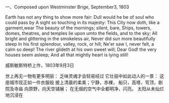 一、Composed upon Westminster Brige, September3, 1803

Earth has not any thing to show more fair:
Dull would he be of soul who could pass by
A sight so touching in its majesty:
This City now doth, like a garment,wear
The beauty of the mornings; silent, bare,
Ships, towers, domes, theatres, and temples lie upon umto the fields, and to the sky;
All bright and glittering in the smokeless air,
Never did sun more beautifully steep
In his first splendour, valley, rock, or hill;
Ne'er saw I, never felt, a calm so deep!
The river glideth at his own sweet will;
Dear God! the very houses seem asleep;
And all that mightly heart is lying still!

威斯敏斯特桥上作，1803年9月3日

世上再无一物有更多明丽：
乏味灵魂才会轻易经过
它壮丽中如此动人的一景：
这座城市现正如一件衣服般
披上清晨的柔美；宁静，赤裸，
船只，高塔，穹顶，剧院及寺庙
向原野，向天空铺展；
在无烟的空气中全都明净，闪亮。
太阳从未灿烂地沉浸在



